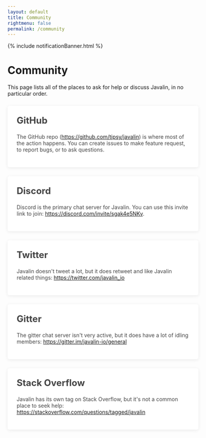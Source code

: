 ```yaml
---
layout: default
title: Community
rightmenu: false
permalink: /community
---
```


{% include notificationBanner.html %}

<h1 class="no-margin-top">Community</h1>

This page lists all of the places to ask for help or discuss Javalin, in no particular order.

<div class="community-boxes">
  <div class="community-box">
    <h2>GitHub</h2>
    <p>
      The GitHub repo (<a href="https://github.com/tipsy/javalin">https://github.com/tipsy/javalin</a>)
      is where most of the action happens.
      You can create issues to make feature request, to report bugs, or to ask questions.
    </p>
  </div>
  <div class="community-box">
    <h2>Discord</h2>
    <p>
      Discord is the primary chat server for Javalin. You can use this invite link to join:
      <a href="https://discord.com/invite/sgak4e5NKv">https://discord.com/invite/sgak4e5NKv</a>.
    </p>
  </div>
  <div class="community-box">
    <h2>Twitter</h2>
    <p>
      Javalin doesn't tweet a lot, but it does retweet and like Javalin related things:
      <a href="https://twitter.com/javalin_io">https://twitter.com/javalin_io</a>
    </p>
  </div>
  <div class="community-box">
    <h2>Gitter</h2>
    <p>
      The gitter chat server isn't very active, but it does have a lot of idling members:
      <a href="https://gitter.im/javalin-io/general">https://gitter.im/javalin-io/general</a>
    </p>
  </div>
  <div class="community-box">
    <h2>Stack Overflow</h2>
    <p>
      Javalin has its own tag on Stack Overflow, but it's not a common place to seek help:
      <a href="https://stackoverflow.com/questions/tagged/javalin">https://stackoverflow.com/questions/tagged/javalin</a>
    </p>
  </div>
</div>

<style>
  .community-box {
    position: relative;
    color: #444;
    display: block;
    padding: 24px;
    background: #fff;
    border-radius: 5px;
    box-shadow: 0 2px 10px rgba(0, 0, 0, 0.08);
    margin-top: 24px;
  }

  .community-box h2 {
    font-size: 24px;
    margin-top: 0;
  }
</style>
